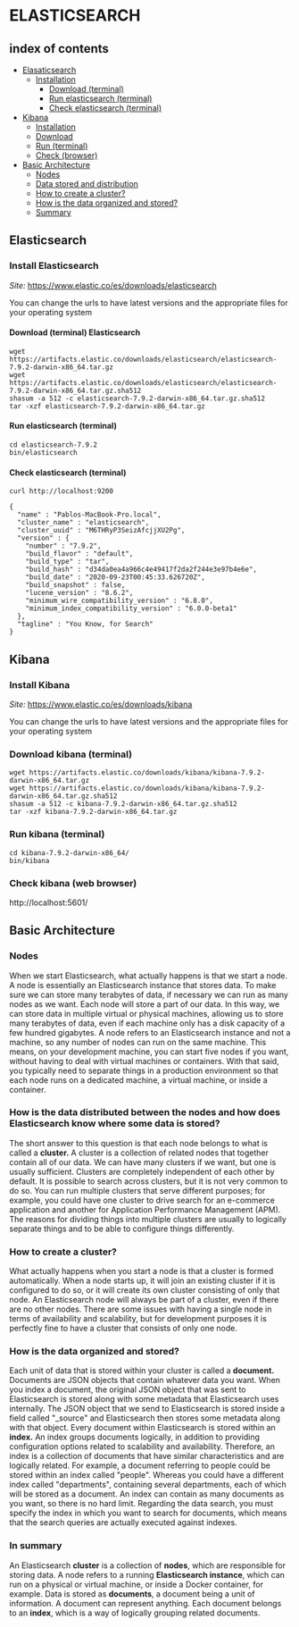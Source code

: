 # ELASTICSEARCH
## index of contents
- [Elasaticsearch](#elasticsearch)
    - [Installation](#install-elasticsearch)
        - [Download (terminal)](#download-terminal-elasticsearch)
        - [Run elasticsearch (terminal)](#run-elasticsearch-terminal)
        - [Check elasticsearch (terminal)](#check-elasticsearch-terminal)
- [Kibana](#kibana)
    - [Installation](#install-kibana)
    - [Download](#download-kibana-terminal)
    - [Run (terminal)](#run-kibana-terminal)
    - [Check (browser)](#check-kibana-web-browser)
- [Basic Architecture](#basic-architecture)
    - [Nodes](#nodes)
    - [Data stored and distribution](#how-is-the-data-distributed-between-the-nodes-and-how-does-elasticsearch-know-where-some-data-is-stored)
    - [How to create a cluster?](#how-to-create-a-cluster)
    - [How is the data organized and stored?](#how-is-the-data-organized-and-stored)
    - [Summary](#in-summary)

## Elasticsearch
### Install Elasticsearch
*Site:* https://www.elastic.co/es/downloads/elasticsearch

You can change the urls to have latest versions and the appropriate files for your operating system

#### Download (terminal) Elasticsearch
```
wget https://artifacts.elastic.co/downloads/elasticsearch/elasticsearch-7.9.2-darwin-x86_64.tar.gz
wget https://artifacts.elastic.co/downloads/elasticsearch/elasticsearch-7.9.2-darwin-x86_64.tar.gz.sha512
shasum -a 512 -c elasticsearch-7.9.2-darwin-x86_64.tar.gz.sha512
tar -xzf elasticsearch-7.9.2-darwin-x86_64.tar.gz
```
#### Run elasticsearch (terminal)
```
cd elasticsearch-7.9.2
bin/elasticsearch
```
#### Check elasticsearch (terminal)
```
curl http://localhost:9200

{
  "name" : "Pablos-MacBook-Pro.local",
  "cluster_name" : "elasticsearch",
  "cluster_uuid" : "M6THRyP3SeizAfcjjXU2Pg",
  "version" : {
    "number" : "7.9.2",
    "build_flavor" : "default",
    "build_type" : "tar",
    "build_hash" : "d34da0ea4a966c4e49417f2da2f244e3e97b4e6e",
    "build_date" : "2020-09-23T00:45:33.626720Z",
    "build_snapshot" : false,
    "lucene_version" : "8.6.2",
    "minimum_wire_compatibility_version" : "6.8.0",
    "minimum_index_compatibility_version" : "6.0.0-beta1"
  },
  "tagline" : "You Know, for Search"
}
```
## Kibana
### Install Kibana
*Site:* https://www.elastic.co/es/downloads/kibana

You can change the urls to have latest versions and the appropriate files for your operating system

### Download kibana (terminal)
```
wget https://artifacts.elastic.co/downloads/kibana/kibana-7.9.2-darwin-x86_64.tar.gz
wget https://artifacts.elastic.co/downloads/kibana/kibana-7.9.2-darwin-x86_64.tar.gz.sha512
shasum -a 512 -c kibana-7.9.2-darwin-x86_64.tar.gz.sha512
tar -xzf kibana-7.9.2-darwin-x86_64.tar.gz
```
### Run kibana (terminal)
```
cd kibana-7.9.2-darwin-x86_64/
bin/kibana
```
### Check kibana (web browser)
http://localhost:5601/

## Basic Architecture
### Nodes
When we start Elasticsearch, what actually happens is that we start a node. A node is essentially an Elasticsearch instance that stores data.
To make sure we can store many terabytes of data, if necessary we can run as many nodes as we want.
Each node will store a part of our data.
In this way, we can store data in multiple virtual or physical machines, allowing us to store many terabytes of data, even if each machine only has a disk capacity of a few hundred gigabytes.
A node refers to an Elasticsearch instance and not a machine, so any number of nodes can run on the same machine.
This means, on your development machine, you can start five nodes if you want, without having to deal with virtual machines or containers.
With that said, you typically need to separate things in a production environment so that each node runs on a dedicated machine, a virtual machine, or inside a container.

### How is the data distributed between the nodes and how does Elasticsearch know where some data is stored?
The short answer to this question is that each node belongs to what is called a **cluster.**
A cluster is a collection of related nodes that together contain all of our data.
We can have many clusters if we want, but one is usually sufficient.
Clusters are completely independent of each other by default.
It is possible to search across clusters, but it is not very common to do so.
You can run multiple clusters that serve different purposes; for example, you could have one cluster to drive search for an e-commerce application and another for Application Performance Management (APM).
The reasons for dividing things into multiple clusters are usually to logically separate things and to be able to configure things differently.

### How to create a cluster?
What actually happens when you start a node is that a cluster is formed automatically.
When a node starts up, it will join an existing cluster if it is configured to do so, or it will create its own cluster consisting of only that node.
An Elasticsearch node will always be part of a cluster, even if there are no other nodes.
There are some issues with having a single node in terms of availability and scalability, but for development purposes it is perfectly fine to have a cluster that consists of only one node.

### How is the data organized and stored?
Each unit of data that is stored within your cluster is called a **document.**
Documents are JSON objects that contain whatever data you want.
When you index a document, the original JSON object that was sent to Elasticsearch is stored along with some metadata that Elasticsearch uses internally.
The JSON object that we send to Elasticsearch is stored inside a field called "_source" and Elasticsearch then stores some metadata along with that object.
Every document within Elasticsearch is stored within an **index.**
An index groups documents logically, in addition to providing configuration options related to scalability and availability.
Therefore, an index is a collection of documents that have similar characteristics and are logically related.
For example, a document referring to people could be stored within an index called "people". Whereas you could have a different index called "departments", containing several departments, each of which will be stored as a document.
An index can contain as many documents as you want, so there is no hard limit.
Regarding the data search, you must specify the index in which you want to search for documents, which means that the search queries are actually executed against indexes.

### In summary
An Elasticsearch **cluster** is a collection of **nodes**, which are responsible for storing data.
A node refers to a running **Elasticsearch instance**, which can run on a physical or virtual machine, or inside a Docker container, for example.
Data is stored as **documents**, a document being a unit of information.
A document can represent anything.
Each document belongs to an **index**, which is a way of logically grouping related documents.
